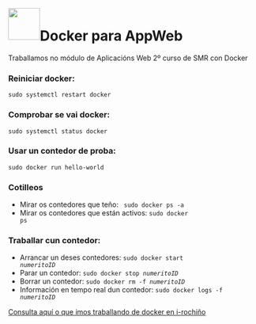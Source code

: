 <img style="float:left" height="64px"   src="https://irocho.files.wordpress.com/2012/10/rocho-950x264-e1350378609633.png" alt="" />

# Docker para AppWeb
Traballamos no módulo de Aplicacións Web 2º curso de SMR con Docker

### Reiniciar docker:
<code>sudo systemctl restart docker</code>
### Comprobar se vai docker:
<code>sudo systemctl status docker</code>
### Usar un contedor de proba:
<code>sudo docker run hello-world</code>
### Cotilleos
* Mirar os contedores que teño:
<code> sudo docker ps -a</code>
* Mirar os contedores que están activos:
<code>sudo docker ps</code>
### Traballar cun contedor:
* Arrancar un deses contedores:
<code>sudo docker start <i>numeritoID</i> </code>
* Parar un contedor:
<code>sudo docker stop <i>numeritoID</i> </code>
* Borrar un contedor:
<code>sudo docker rm -f <i>numeritoID</i> </code>
* Información en tempo real dun contedor:
<code>sudo docker logs -f <i>numeritoID</i> </code>

[Consulta aquí o que imos traballando de docker en i-rochiño](https://irocho.wordpress.com/tag/docker/)


